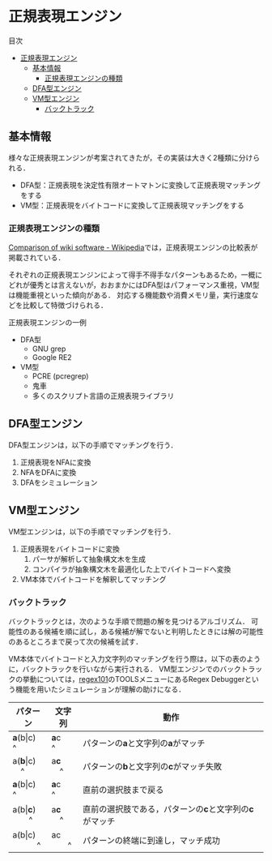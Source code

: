# 正規表現エンジン

目次

<!-- @import "[TOC]" {cmd="toc" depthFrom=1 depthTo=6 orderedList=false} -->

<!-- code_chunk_output -->

- [正規表現エンジン](#正規表現エンジン)
  - [基本情報](#基本情報)
    - [正規表現エンジンの種類](#正規表現エンジンの種類)
  - [DFA型エンジン](#dfa型エンジン)
  - [VM型エンジン](#vm型エンジン)
    - [バックトラック](#バックトラック)

<!-- /code_chunk_output -->



## 基本情報
様々な正規表現エンジンが考案されてきたが，その実装は大きく2種類に分けられる．
- DFA型：正規表現を決定性有限オートマトンに変換して正規表現マッチングをする
- VM型：正規表現をバイトコードに変換して正規表現マッチングをする

### 正規表現エンジンの種類
[Comparison of wiki software - Wikipedia](https://nipponkaigi.net/wiki/Comparison_of_regular-expression_engines)では，正規表現エンジンの比較表が掲載されている．

それぞれの正規表現エンジンによって得手不得手なパターンもあるため，一概にどれが優秀とは言えないが，おおまかにはDFA型はパフォーマンス重視，VM型は機能重視といった傾向がある．
対応する機能数や消費メモリ量，実行速度などを比較して特徴づけられる．

正規表現エンジンの一例
- DFA型
  - GNU grep
  - Google RE2
- VM型
  - PCRE (pcregrep)
  - 鬼車
  - 多くのスクリプト言語の正規表現ライブラリ



## DFA型エンジン
DFA型エンジンは，以下の手順でマッチングを行う．
1. 正規表現をNFAに変換 
2. NFAをDFAに変換 
3. DFAをシミュレーション

## VM型エンジン
VM型エンジンは，以下の手順でマッチングを行う．
1. 正規表現をバイトコードに変換
   1. パーサが解析して抽象構文木を生成
   2. コンパイラが抽象構文木を最適化した上でバイトコードへ変換
2. VM本体でバイトコードを解釈してマッチング

### バックトラック
バックトラックとは，次のような手順で問題の解を見つけるアルゴリズム．
可能性のある候補を順に試し，ある候補が解でないと判明したときには解の可能性のあるところまで戻って次の候補を試す．

VM本体でバイトコードと入力文字列のマッチングを行う際は，以下の表のように，バックトラックを行いながら実行される．
VM型エンジンでのバックトラックの挙動については，[regex101](https://regex101.com/)のTOOLSメニューにあるRegex Debuggerという機能を用いたシミュレーションが理解の助けになる．


|              パターン              |       文字列        |                            動作                            |
| ---------------------------------- | ------------------- | ---------------------------------------------------------- |
| **a**(b&#124;c)<br>^               | **a**c<br>^         | パターンの**a**と文字列の**a**がマッチ                     |
| a(**b**&#124;c)<br>&emsp;^         | a**c**<br>&emsp;^   | パターンの**b**と文字列の**c**がマッチ失敗                 |
| **a**(b&#124;c)<br>^               | **a**c<br>^         | 直前の選択肢まで戻る                                       |
| a(b&#124;**c**)<br>&emsp;&emsp;^   | a**c**<br>&emsp;^   | 直前の選択肢である，パターンの**c**と文字列の**c**がマッチ |
| a(b&#124;c)<br>&emsp;&emsp;&emsp;^ | ac<br>&emsp;&emsp;^ | パターンの終端に到達し，マッチ成功                         |


